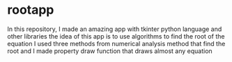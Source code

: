 # rootapp
In this repository, I made an amazing app with tkinter python language and other libraries the idea of this app is to use algorithms to find the root of the equation I used three methods from numerical analysis method  that find the root and I made property draw function that draws almost any equation
